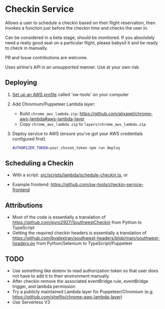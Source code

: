 # Checkin Service

Allows a user to schedule a checkin based on their flight reservation, then invokes a function just before the checkin time and checks the user in.

Can be considered in a beta stage; should be monitored. If you absolutely need a really good seat on a particular flight, please babysit it and be ready to check in manually.

PR and Issue contributions are welcome.

Uses airline's API in an unsupported manner. Use at your own risk.

## Deploying

1. [Set up an AWS profile](https://docs.aws.amazon.com/toolkit-for-visual-studio/latest/user-guide/keys-profiles-credentials.html#adding-a-profile-to-the-aws-credentials-profile-file) called 'sw-tools' on your computer

1. Add Chromium/Puppeteer Lambda layer:

   - Build `chrome_aws_lambda.zip`: https://github.com/alixaxel/chrome-aws-lambda#aws-lambda-layer
   - Copy `chrome_aws_lambda.zip` to `layers/chrome_aws_lambda.zip`

1. Deploy service to AWS (ensure you've got your AWS credentials configured first)

   ```sh
   AUTHORIZER_TOKEN=your_chosen_token npm run deploy
   ```

## Scheduling a Checkin

- With a script: [src/scripts/lambda/schedule-checkin.ts](src/scripts/lambda/schedule-checkin.ts), or

- Example frontend: https://github.com/sw-tools/checkin-service-frontend

## Attributions

- Most of the code is essentially a translation of https://github.com/pyro2927/SouthwestCheckin from Python to TypeScript
- Getting the required checkin headers is essentially a translation of https://github.com/byalextran/southwest-headers/blob/main/southwest-headers.py from Python/Selenium to TypeScript/Puppeteer

## TODO

- Use something like dotenv to read authorization token so that user does not have to add it to their environment manually
- After checkin remove the associated eventBridge rule, eventBridge trigger, and lambda permission
- Try a publicly maintained Lambda layer for Puppeteer/Chromium (e.g. https://github.com/shelfio/chrome-aws-lambda-layer)
- Use Serverless V3
